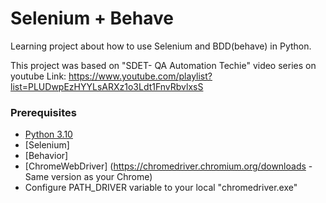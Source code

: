 # Selenium + Behave

Learning project about how to use Selenium and BDD(behave) in Python.

This project was based on "SDET- QA Automation Techie" video series on youtube
Link: https://www.youtube.com/playlist?list=PLUDwpEzHYYLsARXz1o3Ldt1FnvRbvlxsS

### Prerequisites
- [Python 3.10](https://www.example.com)
- [Selenium]
- [Behavior]
- [ChromeWebDriver] (https://chromedriver.chromium.org/downloads - Same version as your Chrome)
- Configure PATH_DRIVER variable to your local "chromedriver.exe"